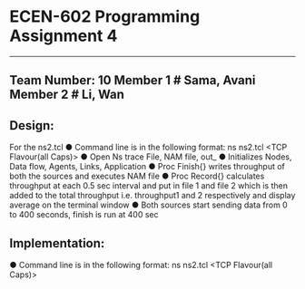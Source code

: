 # ECEN-602 Programming Assignment 4
----------------------------------

Team Number: 10
Member 1 # Sama, Avani 
Member 2 # Li, Wan  
---------------------------------------

Design:
--------------------
For the ns2.tcl
●	Command line is in the following format: ns ns2.tcl <TCP Flavour(all Caps)> <case number>
●	Open Ns trace File, NAM file, out_<flavour><case>
●	Initializes Nodes, Data flow, Agents, Links, Application
●	Proc Finish{} writes throughput of both the sources and executes NAM file
●	Proc Record{} calculates throughput at each 0.5 sec interval and put in file 1 and file  2
which is then added to the total throughput i.e. throughput1 and 2 respectively and display average on the terminal window
●	Both sources start sending data from 0 to 400 seconds, finish is run at 400 sec


Implementation:
-----------------------------------------
●	Command line is in the following format: ns ns2.tcl <TCP Flavour(all Caps)> <case number>

